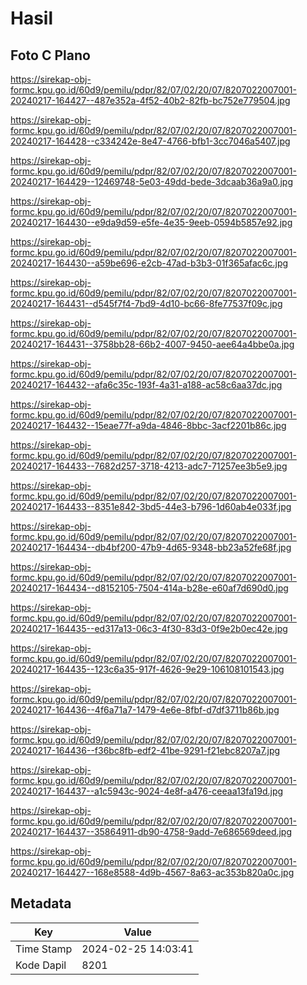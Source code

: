 # Hasil

## Foto C Plano

https://sirekap-obj-formc.kpu.go.id/60d9/pemilu/pdpr/82/07/02/20/07/8207022007001-20240217-164427--487e352a-4f52-40b2-82fb-bc752e779504.jpg

https://sirekap-obj-formc.kpu.go.id/60d9/pemilu/pdpr/82/07/02/20/07/8207022007001-20240217-164428--c334242e-8e47-4766-bfb1-3cc7046a5407.jpg

https://sirekap-obj-formc.kpu.go.id/60d9/pemilu/pdpr/82/07/02/20/07/8207022007001-20240217-164429--12469748-5e03-49dd-bede-3dcaab36a9a0.jpg

https://sirekap-obj-formc.kpu.go.id/60d9/pemilu/pdpr/82/07/02/20/07/8207022007001-20240217-164430--e9da9d59-e5fe-4e35-9eeb-0594b5857e92.jpg

https://sirekap-obj-formc.kpu.go.id/60d9/pemilu/pdpr/82/07/02/20/07/8207022007001-20240217-164430--a59be696-e2cb-47ad-b3b3-01f365afac6c.jpg

https://sirekap-obj-formc.kpu.go.id/60d9/pemilu/pdpr/82/07/02/20/07/8207022007001-20240217-164431--d545f7f4-7bd9-4d10-bc66-8fe77537f09c.jpg

https://sirekap-obj-formc.kpu.go.id/60d9/pemilu/pdpr/82/07/02/20/07/8207022007001-20240217-164431--3758bb28-66b2-4007-9450-aee64a4bbe0a.jpg

https://sirekap-obj-formc.kpu.go.id/60d9/pemilu/pdpr/82/07/02/20/07/8207022007001-20240217-164432--afa6c35c-193f-4a31-a188-ac58c6aa37dc.jpg

https://sirekap-obj-formc.kpu.go.id/60d9/pemilu/pdpr/82/07/02/20/07/8207022007001-20240217-164432--15eae77f-a9da-4846-8bbc-3acf2201b86c.jpg

https://sirekap-obj-formc.kpu.go.id/60d9/pemilu/pdpr/82/07/02/20/07/8207022007001-20240217-164433--7682d257-3718-4213-adc7-71257ee3b5e9.jpg

https://sirekap-obj-formc.kpu.go.id/60d9/pemilu/pdpr/82/07/02/20/07/8207022007001-20240217-164433--8351e842-3bd5-44e3-b796-1d60ab4e033f.jpg

https://sirekap-obj-formc.kpu.go.id/60d9/pemilu/pdpr/82/07/02/20/07/8207022007001-20240217-164434--db4bf200-47b9-4d65-9348-bb23a52fe68f.jpg

https://sirekap-obj-formc.kpu.go.id/60d9/pemilu/pdpr/82/07/02/20/07/8207022007001-20240217-164434--d8152105-7504-414a-b28e-e60af7d690d0.jpg

https://sirekap-obj-formc.kpu.go.id/60d9/pemilu/pdpr/82/07/02/20/07/8207022007001-20240217-164435--ed317a13-06c3-4f30-83d3-0f9e2b0ec42e.jpg

https://sirekap-obj-formc.kpu.go.id/60d9/pemilu/pdpr/82/07/02/20/07/8207022007001-20240217-164435--123c6a35-917f-4626-9e29-106108101543.jpg

https://sirekap-obj-formc.kpu.go.id/60d9/pemilu/pdpr/82/07/02/20/07/8207022007001-20240217-164436--4f6a71a7-1479-4e6e-8fbf-d7df3711b86b.jpg

https://sirekap-obj-formc.kpu.go.id/60d9/pemilu/pdpr/82/07/02/20/07/8207022007001-20240217-164436--f36bc8fb-edf2-41be-9291-f21ebc8207a7.jpg

https://sirekap-obj-formc.kpu.go.id/60d9/pemilu/pdpr/82/07/02/20/07/8207022007001-20240217-164437--a1c5943c-9024-4e8f-a476-ceeaa13fa19d.jpg

https://sirekap-obj-formc.kpu.go.id/60d9/pemilu/pdpr/82/07/02/20/07/8207022007001-20240217-164437--35864911-db90-4758-9add-7e686569deed.jpg

https://sirekap-obj-formc.kpu.go.id/60d9/pemilu/pdpr/82/07/02/20/07/8207022007001-20240217-164427--168e8588-4d9b-4567-8a63-ac353b820a0c.jpg


## Metadata

| Key        | Value               |
| ---------- | ------------------- |
| Time Stamp | 2024-02-25 14:03:41 |
| Kode Dapil | 8201                |



